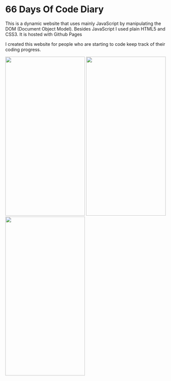 <h1>66 Days Of Code Diary</h1>

<p>This is a dynamic website that uses mainly JavaScript by manipulating the DOM (Document Object Model). Besides JavaScript I used plain HTML5 and CSS3. It is hosted with Github Pages</p>

<p>I created this website for people who are starting to code keep track of their coding progress.</p>


<img src="https://suelenduarte.github.io/66DaysOfCodeDiary/images/IMG1.jpg" width = 250 height = 500> <img src="https://suelenduarte.github.io/66DaysOfCodeDiary/images/img2.jpg" width = 250 height = 500> <img src="https://suelenduarte.github.io/66DaysOfCodeDiary/images/img3.jpg" width = 250 height = 500>
